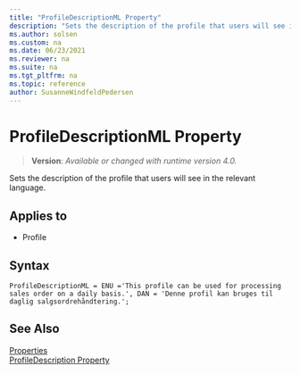 ```yaml
---
title: "ProfileDescriptionML Property"
description: "Sets the description of the profile that users will see in the relevant language."
ms.author: solsen
ms.custom: na
ms.date: 06/23/2021
ms.reviewer: na
ms.suite: na
ms.tgt_pltfrm: na
ms.topic: reference
author: SusanneWindfeldPedersen
---
```

[//]: # (START>DO_NOT_EDIT)
[//]: # (IMPORTANT:Do not edit any of the content between here and the END>DO_NOT_EDIT.)
[//]: # (Any modifications should be made in the .xml files in the ModernDev repo.)
# ProfileDescriptionML Property
> **Version**: _Available or changed with runtime version 4.0._

Sets the description of the profile that users will see in the relevant language.

## Applies to
-   Profile

[//]: # (IMPORTANT: END>DO_NOT_EDIT)


## Syntax

```AL
ProfileDescriptionML = ENU ='This profile can be used for processing sales order on a daily basis.', DAN = 'Denne profil kan bruges til daglig salgsordrehåndtering.';
```

## See Also

[Properties](devenv-properties.md)  
[ProfileDescription Property](devenv-profiledescription-property.md)